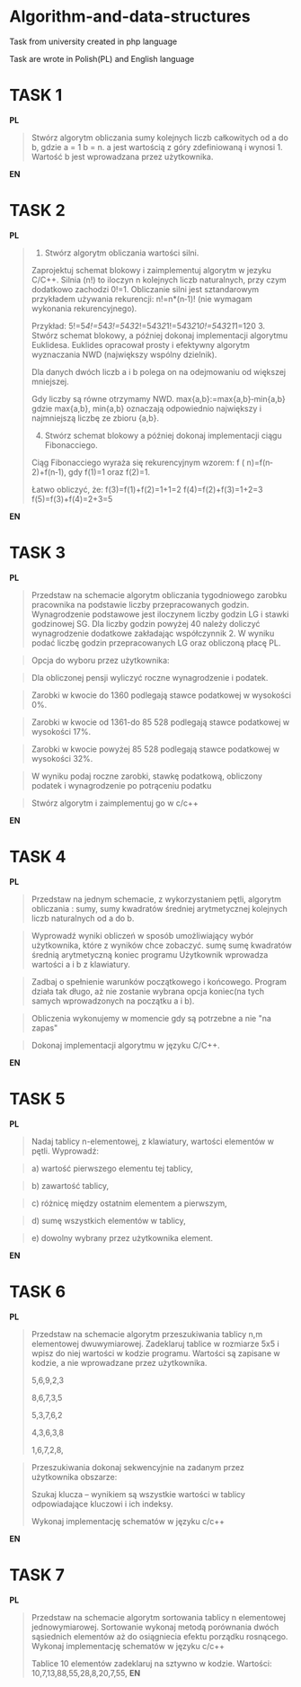 # Algorithm-and-data-structures
Task from university created in php language

Task are wrote in Polish(PL) and English language

# TASK 1
**PL**
>Stwórz algorytm obliczania sumy kolejnych liczb całkowitych od a do b, gdzie a = 1 b = n.   a jest wartością z góry zdefiniowaną i wynosi 1. Wartość b jest wprowadzana przez użytkownika.

**EN**

# TASK 2
**PL**
>1. Stwórz algorytm obliczania wartości silni.
>
>Zaprojektuj schemat blokowy i zaimplementuj algorytm w jezyku C/C++. 
> Silnia (n!) to iloczyn n kolejnych liczb naturalnych, przy czym dodatkowo zachodzi 0!=1.
> Obliczanie silni jest sztandarowym przykładem używania rekurencji: n!=n*(n‐1)! (nie wymagam wykonania rekurencyjnego).
>
>Przykład: 5!=5*4!=5*4*3!=5*4*3*2!=5*4*3*2*1!=5*4*3*2*1*0!=5*4*3*2*1*1=120
>3. Stwórz schemat blokowy, a później dokonaj implementacji algorytmu Euklidesa.
>Euklides opracował prosty i efektywny algorytm wyznaczania NWD (największy wspólny dzielnik).
>
>Dla danych dwóch liczb a i b polega on na odejmowaniu od większej mniejszej.
> 
>Gdy liczby są  równe otrzymamy NWD. max{a,b}:=max{a,b}‐min{a,b} gdzie max{a,b}, min{a,b} oznaczają  odpowiednio największy i najmniejszą liczbę ze zbioru {a,b}.
>
>4. Stwórz schemat blokowy a później dokonaj implementacji ciągu Fibonacciego. 
>
>Ciąg Fibonacciego wyraża się rekurencyjnym wzorem: f ( n)=f(n‐2)+f(n‐1), gdy f(1)=1 oraz f(2)=1.
> 
>Łatwo obliczyć, że: f(3)=f(1)+f(2)=1+1=2 f(4)=f(2)+f(3)=1+2=3 f(5)=f(3)+f(4)=2+3=5

**EN**
# TASK 3 
**PL**
>Przedstaw na schemacie algorytm obliczania tygodniowego zarobku pracownika na podstawie liczby przepracowanych godzin.
Wynagrodzenie podstawowe jest iloczynem liczby godzin LG i stawki godzinowej SG. Dla liczby godzin powyżej 40 należy doliczyć wynagrodzenie dodatkowe zakładając współczynnik 2. W wyniku podać liczbę godzin przepracowanych LG oraz obliczoną płacę PL.

>Opcja do wyboru przez użytkownika:

>Dla obliczonej pensji wyliczyć roczne wynagrodzenie i podatek.

>Zarobki w kwocie do 1360 podlegają stawce podatkowej w wysokości 0%.

>Zarobki w kwocie od 1361-do 85 528 podlegają stawce podatkowej w wysokości 17%.

>Zarobki w kwocie powyżej 85 528 podlegają stawce podatkowej w wysokości 32%.

>W wyniku podaj roczne zarobki, stawkę podatkową, obliczony podatek i wynagrodzenie po potrąceniu podatku

>Stwórz algorytm i zaimplementuj go w c/c++

**EN**
# TASK 4
**PL**
>Przedstaw na jednym schemacie, z wykorzystaniem pętli, algorytm obliczania :
sumy,
sumy kwadratów
średniej arytmetycznej
kolejnych liczb naturalnych od a do b.

>Wyprowadź wyniki obliczeń w sposób umożliwiający wybór użytkownika, które z wyników chce zobaczyć.
sumę
sumę kwadratów
średnią arytmetyczną
koniec programu
Użytkownik wprowadza wartości a i b z klawiatury.

>Zadbaj o spełnienie warunków początkowego i końcowego. Program działa tak długo, aż nie zostanie wybrana opcja koniec(na tych samych wprowadzonych na początku a i b).

>Obliczenia wykonujemy w momencie gdy są potrzebne a nie "na zapas"

>Dokonaj implementacji algorytmu w języku C/C++.

**EN**
# TASK 5
**PL**
>Nadaj tablicy n-elementowej, z klawiatury, wartości elementów w pętli.
Wyprowadź:

>a) wartość pierwszego elementu tej tablicy,

>b) zawartość tablicy,

>c) różnicę między ostatnim elementem a pierwszym,

>d) sumę wszystkich elementów w tablicy,

>e) dowolny wybrany przez użytkownika element.

**EN**
# TASK 6
**PL**
>Przedstaw na schemacie algorytm przeszukiwania tablicy n,m elementowej dwuwymiarowej.
Zadeklaruj tablice w rozmiarze 5x5 i wpisz do niej wartości w kodzie programu.
Wartości są zapisane w kodzie, a nie wprowadzane przez użytkownika.
> 
>5,6,9,2,3
> 
>8,6,7,3,5
> 
>5,3,7,6,2
> 
>4,3,6,3,8
> 
>1,6,7,2,8,

>Przeszukiwania dokonaj sekwencyjnie na zadanym przez użytkownika obszarze:
> 
>Szukaj klucza – wynikiem są wszystkie wartości w tablicy odpowiadające kluczowi i ich indeksy. 
> 
>Wykonaj implementację schematów w języku c/c++

**EN**
# TASK 7
**PL**
>Przedstaw na schemacie algorytm sortowania tablicy n elementowej jednowymiarowej. Sortowanie wykonaj metodą porównania dwóch sąsiednich elementów aż do osiągniecia efektu porządku rosnącego.
Wykonaj implementację schematów w języku c/c++
> 
>Tablice 10 elementów zadeklaruj na sztywno w kodzie. Wartości: 10,7,13,88,55,28,8,20,7,55,
**EN**
